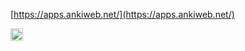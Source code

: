 
[https://apps.ankiweb.net/](https://apps.ankiweb.net/)

<img src='https://scrapbox.io/api/pages/nishio/en/icon' alt='en.icon' height="19.5"/>